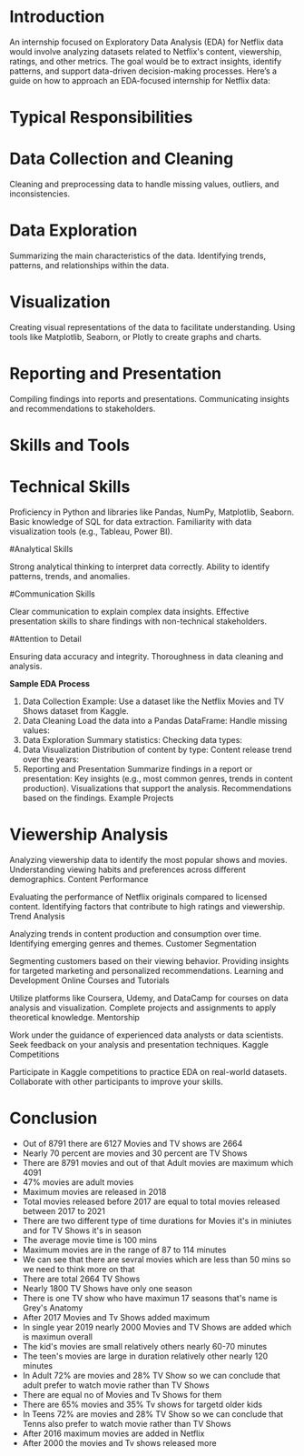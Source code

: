  # Introduction
An internship focused on Exploratory Data Analysis (EDA) for Netflix data would involve analyzing datasets related to Netflix's content, viewership, ratings, and other metrics. The goal would be to extract insights, identify patterns, and support data-driven decision-making processes. Here’s a guide on how to approach an EDA-focused internship for Netflix data:

# **Typical Responsibilities**
# Data Collection and Cleaning

 Cleaning and preprocessing data to handle missing values, outliers, and inconsistencies.

# Data Exploration

Summarizing the main characteristics of the data.
Identifying trends, patterns, and relationships within the data.

# Visualization

Creating visual representations of the data to facilitate understanding.
Using tools like Matplotlib, Seaborn, or Plotly to create graphs and charts.

# Reporting and Presentation

Compiling findings into reports and presentations.
Communicating insights and recommendations to stakeholders.

# **Skills and Tools**

# Technical Skills

Proficiency in Python and libraries like Pandas, NumPy, Matplotlib, Seaborn.
Basic knowledge of SQL for data extraction.
Familiarity with data visualization tools (e.g., Tableau, Power BI).

#Analytical Skills

Strong analytical thinking to interpret data correctly.
Ability to identify patterns, trends, and anomalies.

#Communication Skills

Clear communication to explain complex data insights.
Effective presentation skills to share findings with non-technical stakeholders.

#Attention to Detail

Ensuring data accuracy and integrity.
Thoroughness in data cleaning and analysis.

**Sample EDA Process**
1. Data Collection
Example: Use a dataset like the Netflix Movies and TV Shows dataset from Kaggle.
2. Data Cleaning
Load the data into a Pandas DataFrame:
Handle missing values:
3. Data Exploration
Summary statistics:
Checking data types:
4. Data Visualization
Distribution of content by type:
Content release trend over the years:
5. Reporting and Presentation
Summarize findings in a report or presentation:
Key insights (e.g., most common genres, trends in content production).
Visualizations that support the analysis.
Recommendations based on the findings.
Example Projects

# Viewership Analysis

Analyzing viewership data to identify the most popular shows and movies.
Understanding viewing habits and preferences across different demographics.
Content Performance

Evaluating the performance of Netflix originals compared to licensed content.
Identifying factors that contribute to high ratings and viewership.
Trend Analysis

Analyzing trends in content production and consumption over time.
Identifying emerging genres and themes.
Customer Segmentation

Segmenting customers based on their viewing behavior.
Providing insights for targeted marketing and personalized recommendations.
Learning and Development
Online Courses and Tutorials

Utilize platforms like Coursera, Udemy, and DataCamp for courses on data analysis and visualization.
Complete projects and assignments to apply theoretical knowledge.
Mentorship

Work under the guidance of experienced data analysts or data scientists.
Seek feedback on your analysis and presentation techniques.
Kaggle Competitions

Participate in Kaggle competitions to practice EDA on real-world datasets.
Collaborate with other participants to improve your skills.


# Conclusion

- Out of 8791 there are 6127 Movies and TV shows are 2664
- Nearly 70 percent are movies and 30 percent are TV Shows
- There are 8791 movies and out of that Adult movies are maximum which 4091
- 47% movies are adult movies
- Maximum movies are released in 2018
- Total movies released before 2017 are equal to total movies released between 2017 to 2021
- There are two different type of time durations for Movies it's in miniutes and for TV Shows it's in season
- The average movie time is 100 mins
- Maximum movies are in the range of 87 to 114 minutes
- We can see that there are sevral movies which are less than 50 mins so we need to think more on that
- There are total 2664 TV Shows
- Nearly 1800 TV Shows have only one season
- There is one TV show who have maximun 17 seasons that's name is Grey's Anatomy
- After 2017 Movies and Tv Shows added maximum
- In single year 2019 nearly 2000 Movies and TV Shows are added which is maximun overall
- The kid's movies are small relatively others nearly 60-70 minutes
- The teen's movies are large in duration relatively other nearly 120 minutes
- In Adult 72% are movies and 28% TV Show so we can conclude that adult prefer to watch movie rather than TV Shows
- There are equal no of Movies and Tv Shows for them
- There are 65% movies and 35% Tv shows for targetd older kids
- In Teens 72% are movies and 28% TV Show so we can conclude that Tenns also prefer to watch movie rather than TV Shows
- After 2016 maximum movies are added in Netflix
- After 2000 the movies and Tv shows released more
